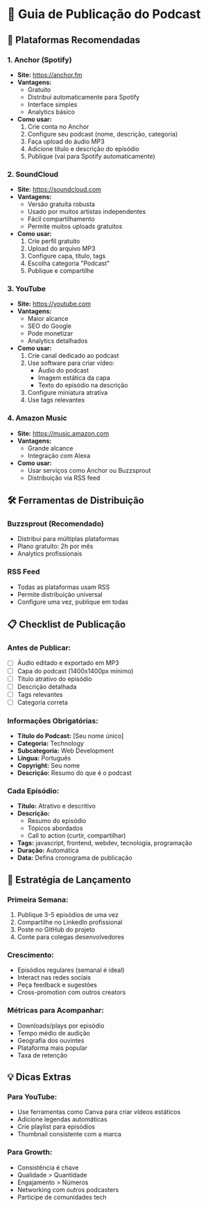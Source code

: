 # 📡 Guia de Publicação do Podcast

## 🎯 Plataformas Recomendadas

### **1. Anchor (Spotify)**
- **Site:** https://anchor.fm
- **Vantagens:** 
  - Gratuito
  - Distribui automaticamente para Spotify
  - Interface simples
  - Analytics básico
- **Como usar:**
  1. Crie conta no Anchor
  2. Configure seu podcast (nome, descrição, categoria)
  3. Faça upload do áudio MP3
  4. Adicione título e descrição do episódio
  5. Publique (vai para Spotify automaticamente)

### **2. SoundCloud**
- **Site:** https://soundcloud.com
- **Vantagens:**
  - Versão gratuita robusta
  - Usado por muitos artistas independentes
  - Fácil compartilhamento
  - Permite muitos uploads gratuitos
- **Como usar:**
  1. Crie perfil gratuito
  2. Upload do arquivo MP3
  3. Configure capa, título, tags
  4. Escolha categoria "Podcast"
  5. Publique e compartilhe

### **3. YouTube**
- **Site:** https://youtube.com
- **Vantagens:**
  - Maior alcance
  - SEO do Google
  - Pode monetizar
  - Analytics detalhados
- **Como usar:**
  1. Crie canal dedicado ao podcast
  2. Use software para criar vídeo:
     - Áudio do podcast
     - Imagem estática da capa
     - Texto do episódio na descrição
  3. Configure miniatura atrativa
  4. Use tags relevantes

### **4. Amazon Music**
- **Site:** https://music.amazon.com
- **Vantagens:**
  - Grande alcance
  - Integração com Alexa
- **Como usar:**
  - Usar serviços como Anchor ou Buzzsprout
  - Distribuição via RSS feed

## 🛠️ Ferramentas de Distribuição

### **Buzzsprout** (Recomendado)
- Distribui para múltiplas plataformas
- Plano gratuito: 2h por mês
- Analytics profissionais

### **RSS Feed**
- Todas as plataformas usam RSS
- Permite distribuição universal
- Configure uma vez, publique em todas

## 📋 Checklist de Publicação

### Antes de Publicar:
- [ ] Áudio editado e exportado em MP3
- [ ] Capa do podcast (1400x1400px mínimo)
- [ ] Título atrativo do episódio
- [ ] Descrição detalhada
- [ ] Tags relevantes
- [ ] Categoria correta

### Informações Obrigatórias:
- **Título do Podcast:** [Seu nome único]
- **Categoria:** Technology
- **Subcategoria:** Web Development
- **Língua:** Português
- **Copyright:** Seu nome
- **Descrição:** Resumo do que é o podcast

### Cada Episódio:
- **Título:** Atrativo e descritivo
- **Descrição:** 
  - Resumo do episódio
  - Tópicos abordados
  - Call to action (curtir, compartilhar)
- **Tags:** javascript, frontend, webdev, tecnologia, programação
- **Duração:** Automática
- **Data:** Defina cronograma de publicação

## 🚀 Estratégia de Lançamento

### Primeira Semana:
1. Publique 3-5 episódios de uma vez
2. Compartilhe no LinkedIn profissional
3. Poste no GitHub do projeto
4. Conte para colegas desenvolvedores

### Crescimento:
- Episódios regulares (semanal é ideal)
- Interact nas redes sociais
- Peça feedback e sugestões
- Cross-promotion com outros creators

### Métricas para Acompanhar:
- Downloads/plays por episódio
- Tempo médio de audição
- Geografia dos ouvintes
- Plataforma mais popular
- Taxa de retenção

## 💡 Dicas Extras

### Para YouTube:
- Use ferramentas como Canva para criar vídeos estáticos
- Adicione legendas automáticas
- Crie playlist para episódios
- Thumbnail consistente com a marca

### Para Growth:
- Consistência é chave
- Qualidade > Quantidade  
- Engajamento > Números
- Networking com outros podcasters
- Participe de comunidades tech
